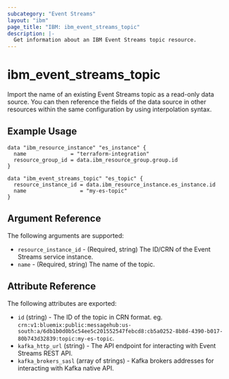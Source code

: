 ```yaml
---
subcategory: "Event Streams"
layout: "ibm"
page_title: "IBM: ibm_event_streams_topic"
description: |-
  Get information about an IBM Event Streams topic resource.
---
```


# ibm_event_streams_topic

Import the name of an existing Event Streams topic as a read-only data source. You can then reference the fields of the data source in other resources within the same configuration by using interpolation syntax.

## Example Usage

```hcl
data "ibm_resource_instance" "es_instance" {
  name              = "terraform-integration"
  resource_group_id = data.ibm_resource_group.group.id
}

data "ibm_event_streams_topic" "es_topic" {
  resource_instance_id = data.ibm_resource_instance.es_instance.id
  name                 = "my-es-topic"
}
```

## Argument Reference

The following arguments are supported:
- `resource_instance_id` - (Required, string) The ID/CRN of the Event Streams service instance.
- `name` - (Required, string) The name of the topic.

## Attribute Reference

The following attributes are exported:

- `id` (string) - The ID of the topic in CRN format. eg. `crn:v1:bluemix:public:messagehub:us-south:a/6db1b0d0b5c54ee5c201552547febcd8:cb5a0252-8b8d-4390-b017-80b743d32839:topic:my-es-topic`.
- `kafka_http_url` (string) - The API endpoint for interacting with Event Streams REST API.
- `kafka_brokers_sasl` (array of strings) - Kafka brokers addresses for interacting with Kafka native API.

